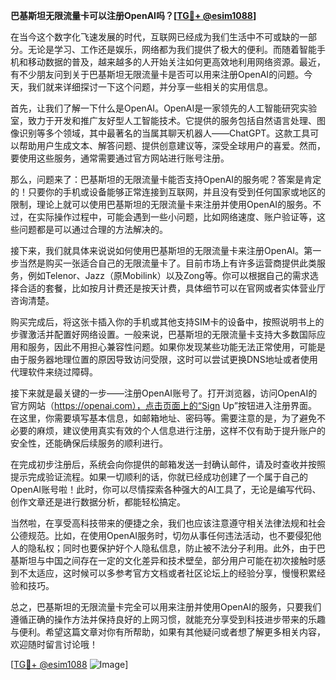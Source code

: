 **巴基斯坦无限流量卡可以注册OpenAI吗？[[TG💪+ @esim1088](https://t.me/s/esim1088)]**

在当今这个数字化飞速发展的时代，互联网已经成为我们生活中不可或缺的一部分。无论是学习、工作还是娱乐，网络都为我们提供了极大的便利。而随着智能手机和移动数据的普及，越来越多的人开始关注如何更高效地利用网络资源。最近，有不少朋友问到关于巴基斯坦无限流量卡是否可以用来注册OpenAI的问题。今天，我们就来详细探讨一下这个问题，并分享一些相关的实用信息。

首先，让我们了解一下什么是OpenAI。OpenAI是一家领先的人工智能研究实验室，致力于开发和推广友好型人工智能技术。它提供的服务包括自然语言处理、图像识别等多个领域，其中最著名的当属其聊天机器人——ChatGPT。这款工具可以帮助用户生成文本、解答问题、提供创意建议等，深受全球用户的喜爱。然而，要使用这些服务，通常需要通过官方网站进行账号注册。

那么，问题来了：巴基斯坦的无限流量卡能否支持OpenAI的服务呢？答案是肯定的！只要你的手机或设备能够正常连接到互联网，并且没有受到任何国家或地区的限制，理论上就可以使用巴基斯坦的无限流量卡来注册并使用OpenAI的服务。不过，在实际操作过程中，可能会遇到一些小问题，比如网络速度、账户验证等，这些问题都是可以通过合理的方法解决的。

接下来，我们就具体来说说如何使用巴基斯坦的无限流量卡来注册OpenAI。第一步当然是购买一张适合自己的无限流量卡了。目前市场上有许多运营商提供此类服务，例如Telenor、Jazz（原Mobilink）以及Zong等。你可以根据自己的需求选择合适的套餐，比如按月计费还是按天计费，具体细节可以在官网或者实体营业厅咨询清楚。

购买完成后，将这张卡插入你的手机或其他支持SIM卡的设备中，按照说明书上的步骤激活并配置好网络设置。一般来说，巴基斯坦的无限流量卡支持大多数国际应用和服务，因此不用担心兼容性问题。如果你发现某些功能无法正常使用，可能是由于服务器地理位置的原因导致访问受限，这时可以尝试更换DNS地址或者使用代理软件来绕过障碍。

接下来就是最关键的一步——注册OpenAI账号了。打开浏览器，访问OpenAI的官方网站（https://openai.com），点击页面上的“Sign Up”按钮进入注册界面。在这里，你需要填写基本信息，如邮箱地址、密码等。需要注意的是，为了避免不必要的麻烦，建议使用真实有效的个人信息进行注册，这样不仅有助于提升账户的安全性，还能确保后续服务的顺利进行。

在完成初步注册后，系统会向你提供的邮箱发送一封确认邮件，请及时查收并按照提示完成验证流程。如果一切顺利的话，你就已经成功创建了一个属于自己的OpenAI账号啦！此时，你可以尽情探索各种强大的AI工具了，无论是编写代码、创作文章还是进行数据分析，都能轻松搞定。

当然啦，在享受高科技带来的便捷之余，我们也应该注意遵守相关法律法规和社会公德规范。比如，在使用OpenAI服务时，切勿从事任何违法活动，也不要侵犯他人的隐私权；同时也要保护好个人隐私信息，防止被不法分子利用。此外，由于巴基斯坦与中国之间存在一定的文化差异和技术壁垒，部分用户可能在初次接触时感到不太适应，这时候可以多参考官方文档或者社区论坛上的经验分享，慢慢积累经验和技巧。

总之，巴基斯坦的无限流量卡完全可以用来注册并使用OpenAI的服务，只要我们遵循正确的操作方法并保持良好的上网习惯，就能充分享受到科技进步带来的乐趣与便利。希望这篇文章对你有所帮助，如果有其他疑问或者想了解更多相关内容，欢迎随时留言讨论哦！

[[TG💪+ @esim1088](https://t.me/s/esim1088) ![Image](https://i.postimg.cc/4NQfJmqS/Snipaste-2025-05-13-00-14-12.png)]